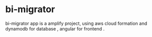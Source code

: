 # bi-migrator
bi-migrator app
is a amplify project, using aws cloud formation and dynamodb for database , angular for frontend .
